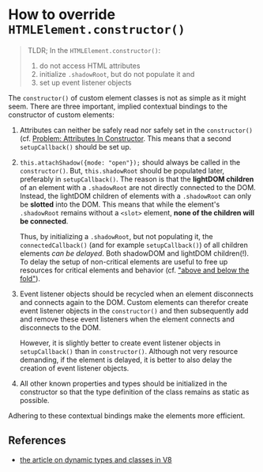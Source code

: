 # How to override `HTMLElement.constructor()`

> TLDR; In the `HTMLElement.constructor()`:
> 1. do not access HTML attributes 
> 2. initialize `.shadowRoot`, but do not populate it and
> 3. set up event listener objects

The `constructor()` of custom element classes is not as simple as it might seem.
There are three important, implied contextual bindings to the constructor of custom elements:

1. Attributes can neither be safely read nor safely set in the `constructor()`
   (cf. [Problem: Attributes In Constructor](Problem_attributesInConstructor.md).
   This means that a second `setupCallback()` should be set up.

2. `this.attachShadow({mode: "open"});` should always be called in the `constructor()`.
   But, `this.shadowRoot` should be populated later, preferably in `setupCallback()`.
   The reason is that the **lightDOM children** of an element with a `.shadowRoot` are not directly
   connected to the DOM.
   Instead, the lightDOM children of elements with a `.shadowRoot` can only be **slotted** into the DOM.
   This means that while the element's `.shadowRoot` remains without a `<slot>` element,
   **none of the children will be connected**. 

   Thus, by initializing a `.shadowRoot`, but not populating it,
   the `connectedCallback()` (and for example `setupCallback()`) of all children elements *can be delayed*.
   Both shadowDOM and lightDOM children(!).
   To delay the setup of non-critical elements are useful to free up resources for critical elements and behavior 
   (cf. ["above and below the fold"](Problem2_setupElement.md)).

3. Event listener objects should be recycled when an element disconnects and connects again to the DOM.
   Custom elements can therefor create event listener objects in the `constructor()` and 
   then subsequently add and remove these event listeners when the element connects and disconnects to the DOM.

   However, it is slightly better to create event listener objects in `setupCallback()` than in `constructor()`.
   Although not very resource demanding, if the element is delayed, it is better to also delay the creation 
   of event listener objects.
                                                          
4. All other known properties and types should be initialized in the constructor so that the type 
   definition of the class remains as static as possible.

Adhering to these contextual bindings make the elements more efficient.

## References

* [the article on dynamic types and classes in V8]()
